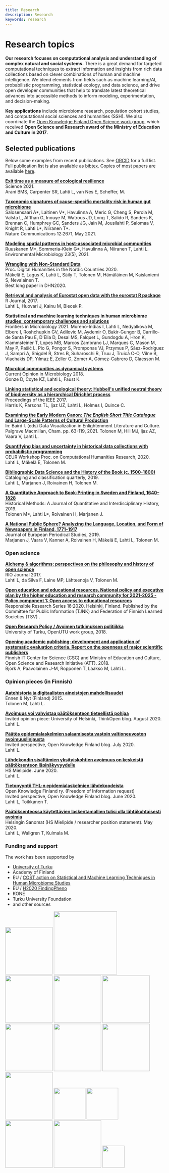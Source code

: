 ```yaml
---
title: Research
description: Research
keywords: research
---
```



# Research topics

**Our research focuses on computational analysis and understanding of
complex natural and social systems.** There is a great demand for
targeted computational techniques to extract information and insights
from rich data collections based on clever combinations of human and
machine intelligence. We blend elements from fields such as machine
learning/AI, probabilistic programming, statistical ecology, and data
science, and drive open developer communities that help to translate
latest theoretical advances into accessible methods to inform
modeling, experimentation, and decision-making.

**Key applications** include microbiome research, population cohort
studies, and computational social sciences and humanities (SSH). We
also coordinate the [Open Knowledge Finland Open Science work
group](https://fi.okfn.org/wg/openscience/), which received **Open
Science and Research award of the Ministry of Education and Culture in
2017**.




## Selected publications

Below some examples from recent publications.
See [ORCID](http://orcid.org/0000-0001-5537-637X) for a full list. 
Full publication list is also available as [bibtex](https://github.com/openresearchlabs/openresearchlabs.github.io/blob/master/content/publication_resources/bibtex/lahti.bib).
Copies of most papers are available [here](https://github.com/openresearchlabs/openresearchlabs.github.io/tree/master/content/publication_resources).
<!--See [Google scholar](https://scholar.google.co.uk/citations?user=mjjV-AoAAAAJ&hl=fi&oi=ao).-->


[**Exit time as a measure of ecological resilience**](https://doi.org/10.1126/science.aay4895)  
Science 2021.  
Arani BMS, Carpenter SR, Lahti L, van Nes E, Scheffer, M.

[**Taxonomic signatures of cause-specific mortality risk in human gut microbiome**](https://doi.org/10.1038/s41467-021-22962-y)  
Salosensaari A*, Laitinen V*, Havulinna A, Meric G, Cheng S, Perola M, Valsta L, Alfthan G, Inouye M, Watrous JD, Long T, Salido R, Sanders K, Brennan C, Humphrey GC, Sanders JG, Jain M, Jousilahti P, Salomaa V, Knight R, Lahti L*, Niiranen T*.  
Nature Communications 12:2671, May 2021.

[**Modeling spatial patterns in host-associated microbial communities**](https://doi.org/10.1111/1462-2920.15462)  
Ruuskanen M*, Sommeria-Klein G*, Havulinna A, Niiranen T, Lahti L.  
Environmental Microbiology 23(5), 2021. 

[**Wrangling with Non-Standard Data**](http://ceur-ws.org/Vol-2612/paper6.pdf)  
Proc. Digital Humanities in the Nordic Countries 2020.  
Mäkelä E, Lagus K, Lahti L, Säily T, Tolonen M, Hämäläinen M, Kaislaniemi S, Nevalainen T.  
Best long paper in DHN2020.

[**Retrieval and analysis of Eurostat open data with the eurostat R package**](https://journal.r-project.org/archive/2017/RJ-2017-019/index.html)  
R Journal, 2017.  
Lahti L, Huovari J, Kainu M, Biecek P.


[**Statistical and machine learning techniques in human microbiome studies: contemporary challenges and solutions**](https://doi.org/10.3389/fmicb.2021.635781)  
Frontiers in Microbiology 2021. 
Moreno-Indias I, Lahti L, Nedyalkova M, Elbere I, Roshchupkin GV, Adilovic M, Aydemir O, Bakir-Gungor B, Carrillo-de Santa Pau E, D'Elia D, Desai MS, Falquet L, Gundogdu A, Hron K, Klammsteiner T, Lopes MB, Marcos Zambrano LJ, Marques C, Mason M, May P, Pašić L, Pio G, Pongor S, Promponas VJ, Przymus P, Sáez-Rodríguez J, Sampri A, Shigdel R, Stres B, Suharoschi R, Truu J, Truică C-O, Vilne B, Vlachakis DP, Yılmaz E, Zeller G, Zomer A, Gómez-Cabrero D, Claesson M.

[**Microbial communities as dynamical systems**](https://doi.org/10.1016/j.mib.2018.07.004)  
Current Opinion in Microbiology 2018.  
Gonze D, Coyte KZ, Lahti L, Faust K.

[**Linking statistical and ecological theory: Hubbell's unified neutral theory of biodiversity as a hierarchical Dirichlet process**](https://doi.org/10.1109/JPROC.2015.2428213)  
Proceedings of the IEEE 2017.  
Harris K, Parsons TL, Ijaz UZ, Lahti L, Holmes I, Quince C.

[**Examining the Early Modern Canon: _The English Short Title Catalogue_ and Large-Scale Patterns of Cultural Production**](https://doi.org/10.1007/978-3-030-54913-8_3)  
In: Baird I. (eds) Data Visualization in Enlightenment Literature and Culture. Palgrave Macmillan, Cham. pp. 63-119, 2021. 
Tolonen M, Hill MJ, Ijaz AZ, Vaara V, Lahti L.

[**Quantifying bias and uncertainty in historical data collections with probabilistic programming**](http://ceur-ws.org/Vol-2723/short46.pdf)  
CEUR Workshop Proc. on Computational Humanities Research, 2020.  
Lahti L, Mäkelä E, Tolonen M.

[**Bibliographic Data Science and the History of the Book (c. 1500-1800)**](https://doi.org/10.1080/01639374.2018.1543747)  
Cataloging and classification quarterly, 2019.  
Lahti L, Marjanen J, Roivainen H, Tolonen M.  

[**A Quantitative Approach to Book-Printing in Sweden and Finland, 1640–1828**](https://doi.org/10.1080/01615440.2018.1526657)  
Historical Methods: A Journal of Quantitative and Interdisciplinary History, 2019.  
Tolonen M*, Lahti L*, Roivainen H, Marjanen J.

[**A National Public Sphere? Analyzing the Language, Location, and Form of Newspapers in Finland, 1771–1917**](https://doi.org/10.21825/jeps.v4i1.10483 )  
Journal of European Periodical Studies, 2019.  
Marjanen J, Vaara V, Kanner A, Roivainen H, Mäkelä E, Lahti L, Tolonen M.


### Open science

[**Alchemy & algorithms: perspectives on the philosophy and history of open science**](https://doi.org/10.3897/rio.3.e13593)  
RIO Journal 2017.  
Lahti L, da Silva F, Laine MP, Lähteenoja V, Tolonen M.

[**Open education and educational resources. National policy and executive plan by the higher education and research community for 2021-2025 - Policy component 1: Open access to educational resources**](https://doi.org/10.23847/isbn.9789525995251)  
Responsible Research Series 16:2020. Helsinki, Finland.
Published by the Committee for Public Information (TJNK)   and Federation of Finnish Learned Societies (TSV)  .

[**Open Research Policy / Avoimen tutkimuksen politiikka**](https://www.utu.fi/sites/default/files/public%3A//media/file/avoimen-tutkimuksen-politiikka-en.pdf)  
University of Turku, OpenUTU work group, 2018.  

[**Opening academic publishing: development and application of systematic evaluation criteria. Report on the openness of major scientific publishers**](http://urn.fi/URN:NBN:fi-fe201802123334)  
Finnish IT Center for Science (CSC)   and Ministry of Education and Culture, Open Science and Research Initiative (ATT). 2018.   
Björk A, Paavolainen J-M, Ropponen T, Laakso M, Lahti L.


### Opinion pieces (in Finnish)  

[**Aatehistoria ja digitaalisten aineistojen mahdollisuudet**](https://www.ennenjanyt.net/2015/08/aatehistoria-ja-digitaalisten-aineistojen-mahdollisuudet/)  
Ennen & Nyt (Finland) 2015.  
Tolonen M, Lahti L.

[**Avoimuus voi vahvistaa päätöksenteon tieteellistä pohjaa**](https://blogs.helsinki.fi/thinkopen/lahdekoodin-avoimuus-paatoksenteossa/)  
Invited opinion piece: University of Helsinki, ThinkOpen blog. August 2020.  
Lahti L.

[**Päätös epidemialaskelmien salaamisesta vastoin valtioneuvoston avoimuuslinjausta**](https://www.okf.fi/fi/2020/06/15/thln-paatos-epidemialaskelmien-salaamisesta-vastoin-valtioneuvoston-avoimuuslinjausta/)  
Invited perspective, Open Knowledge Finland blog. July 2020.  
Lahti L.

[**Lähdekoodin sisältämien yksityiskohtien avoimuus on keskeistä päätöksenteon läpinäkyvyydelle**](https://www.hs.fi/mielipide/art-2000006545770.html)  
HS Mielipide. June 2020.  
Lahti L.

[**Tietopyyntö THL:n epidemialaskelmien lähdekoodeista**](https://www.okf.fi/fi/2020/05/13/tietopyynto-thln-epidemialaskelmien-lahdekoodeista/)  
Open Knowledge Finland ry. (Freedom of Information request)  
Invited perspective, Open Knowledge Finland blog. June 2020.  
Lahti L, Toikkanen T.

[**Päätöksenteossa käytettävien laskentamallien tulisi olla lähtökohtaisesti avoimia**](https://www.hs.fi/mielipide/art-2000006494641.html)  
Helsingin Sanomat (HS Mielipide / researcher position statement). May 2020.  
Lahti L, Wallgren T, Kulmala M.




### Funding and support

The work has been supported by
- [University of Turku](https://www.utu.fi/en)
- Academy of Finland
- EU / [COST action on Statistical and Machine Learning Techniques in Human Microbiome Studies](https://www.ml4microbiome.eu/)
- EU / [H2020 FindingPheno](http://www.findingpheno.eu/)
- KONE
- Turku University Foundation
- and other sources

<img src="../img/logopic/aka.png" width="150">
<img src="../img/logopic/EU-H2020-logo.png" width="200">     
<img src="../img/logopic/turun_yliopisto_logo_rgb.png" width="150">
<img src="../img/logopic/cost.png" width="150">
<img src="../img/logopic/sitra.png" width="150">
<img src="../img/logopic/kordelin.png" width="150">
<img src="../img/logopic/hri.png" width="150">
<img src="../img/logopic/apps4-logo.jpg" width="150">
<img src="../img/logopic/wici.png" width="150">
<img src="../img/logopic/dupuytren.jpg" width="100">
<img src="../img/logopic/Blueprint1.png" width="100">
<img src="../img/logopic/KONE_green_en.jpeg" width="150">
<img src="../img/logopic/sparc.png" width="150">
<img src="../img/logopic/cropped-Turun_Yliopistosaatio_200px.jpg" width="70">





<!-- <img src="../img/dialister.png" width="200"> -->

<!--

**Functional genomics** Mapping of the three billion base-pair human
genome sequence in 2001 was the first step towards uncovering the
dynamic and contextual functional properties of the
genome. Understanding functional organization of genetic information
and its regulation through transcriptional, epigenetic, and other
mechanisms remains a key challenge for human biology. We have done
research in cancer studies, large gene expression databases, and
multi-omics data integration.  <!--In the thesis work, I developed
open source machine learning algorithms for data integration in
functional genomics.  For more details, check the [list of
publications](/work/pubs) and the [PhD
thesis](http://lib.tkk.fi/Diss/2010/isbn9789526033686).--> 

<!--<img src="../img/isme14.jpg" width="200">

such as human microbiome, experimental ecology and
evolution, history of knowledge production in western societies, and
open research software for social sciences and humanities (SSH)
research.

-->

<!--

### Highlights

[rOpenGov](https://ropengov.org) developer network and

We develop theory, methods and applications of modern statistical data analysis.

We have
advocated open science, and some highlights include a [report on the
openness of academic
publishers](https://openscience.fi/-/openness-of-academic-publishers-evaluated-for-the-first-time),
commissioned by Finnish Ministry of Education and Culture; [opening of
several agreements with academic publishers in
2017-2019](http://finelib.fi/finelib-agreements-published/) and
[opening of scientific journal subscription costs in Finland
2010-2017](https://fi.okfn.org/2018/08/27/finland-remains-a-leading-country-in-the-transparency-of-academic-publishing-costs)
following our FOI requests. 

We collaborate actively with applied research teams, such as
[Helsinki Computational History (COMHIS)
Group](https://www.helsinki.fi/en/researchgroups/computational-history)
to model and analysed the history of knowledge production following
the emergence of print press in the fifteenth century.

-->

<!-- (see a [poster in Digital
Humanities
2019](https://www.helsinki.fi/en/researchgroups/computational-history/dh2019-poster)). -->

<!--

**Key collaborators**

- [Jeroen Raes Lab](http://www.raeslab.org/) at VIB/KU Leuven on bioinformatics and ecosystems< biology.
- [Prof Willem de Vos](https://tuhat.helsinki.fi/portal/fi/person/wdevos) Helsinki/Wageningen; human gut microbial ecology. 
- Prof Mikko Tolonen. I am an active and founding member of [Helsinki Computational History Group](http://comhis.github.io/)
-->